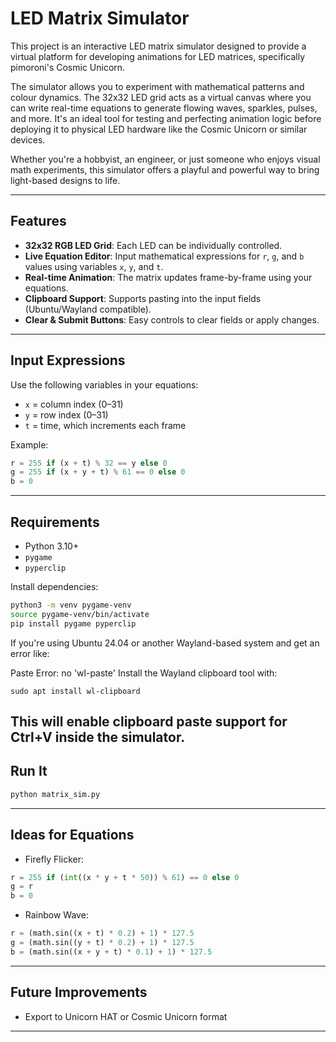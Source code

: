  # LED Matrix Simulator





This project is an interactive LED matrix simulator designed to provide a virtual platform for developing animations for LED matrices, specifically pimoroni's Cosmic Unicorn.

The simulator allows you to experiment with mathematical patterns and colour dynamics. The 32x32 LED grid acts as a virtual canvas where you can write real-time equations to generate flowing waves, sparkles, pulses, and more. It's an ideal tool for testing and perfecting animation logic before deploying it to physical LED hardware like the Cosmic Unicorn or similar devices.

Whether you're a hobbyist, an engineer, or just someone who enjoys visual math experiments, this simulator offers a playful and powerful way to bring light-based designs to life.

---

## Features

* **32x32 RGB LED Grid**: Each LED can be individually controlled.
* **Live Equation Editor**: Input mathematical expressions for `r`, `g`, and `b` values using variables `x`, `y`, and `t`.
* **Real-time Animation**: The matrix updates frame-by-frame using your equations.
* **Clipboard Support**: Supports pasting into the input fields (Ubuntu/Wayland compatible).
* **Clear & Submit Buttons**: Easy controls to clear fields or apply changes.

---

## Input Expressions

Use the following variables in your equations:

* `x` = column index (0–31)
* `y` = row index (0–31)
* `t` = time, which increments each frame

Example:

```python
r = 255 if (x + t) % 32 == y else 0
g = 255 if (x + y + t) % 61 == 0 else 0
b = 0
```

---

## Requirements

* Python 3.10+
* `pygame`
* `pyperclip`

Install dependencies:

```bash
python3 -m venv pygame-venv
source pygame-venv/bin/activate
pip install pygame pyperclip
```
If you're using Ubuntu 24.04 or another Wayland-based system and get an error like:

Paste Error: no 'wl-paste'
Install the Wayland clipboard tool with:

`sudo apt install wl-clipboard`

This will enable clipboard paste support for Ctrl+V inside the simulator.
---

## Run It

```bash
python matrix_sim.py
```

---

## Ideas for Equations

* Firefly Flicker:

```python
r = 255 if (int((x * y + t * 50)) % 61) == 0 else 0
g = r
b = 0
```

* Rainbow Wave:

```python
r = (math.sin((x + t) * 0.2) + 1) * 127.5
g = (math.sin((y + t) * 0.2) + 1) * 127.5
b = (math.sin((x + y + t) * 0.1) + 1) * 127.5
```

---

## Future Improvements

* Export to Unicorn HAT or Cosmic Unicorn format

---

